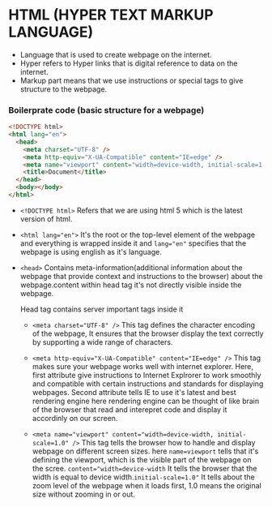 # **HTML (HYPER TEXT MARKUP LANGUAGE)**

- Language that is used to create webpage on the internet.
- Hyper refers to Hyper links that is digital reference to data on the internet.
- Markup part means that we use instructions or special tags to give structure to the webpage.

### **Boilerprate code (basic structure for a webpage)**

```html
<!DOCTYPE html>
<html lang="en">
  <head>
    <meta charset="UTF-8" />
    <meta http-equiv="X-UA-Compatible" content="IE=edge" />
    <meta name="viewport" content="width=device-width, initial-scale=1.0" />
    <title>Document</title>
  </head>
  <body></body>
</html>
```

- `<!DOCTYPE html>` Refers that we are using html 5 which is the latest version of html.

- `<html lang="en">` It's the root or the top-level element of the webpage and everything is wrapped inside it and `lang="en"` specifies that the webpage is using english as it's language.

- `<head>` Contains meta-information(additional information about the webpage that provide context and instructions to the browser) about the webpage.content within head tag it's not directly visible inside the webpage.

  Head tag contains server important tags inside it

  - `<meta charset="UTF-8" />` This tag defines the character encoding of the webpage, It ensures that the browser display the text correctly by supporting a wide range of characters.

  - `<meta http-equiv="X-UA-Compatible" content="IE=edge" />` This tag makes sure your webpage works well with internet explorer. Here, first attribute give instructions to Internet Explrorer to work smoothly and compatible with certain instructions and standards for displaying webpages. Second attribute tells IE to use it's latest and best rendering engine
    here rendering engine can be thought of like brain of the browser that read and interepret code and display it accordinly on our screen.

  - `<meta name="viewport" content="width=device-width, initial-scale=1.0" />` This tag tells the browser how to handle and display webpage on different screen sizes. here `name=viewport` tells that it's defining the viewport, which is the visible part of the webpage on the scree. `content="width=device-width` It tells the browser that the width is equal to device width.`initial-scale=1.0"` It tells about the zoom level of the webpage when it loads first, 1.0 means the original size without zooming in or out.
